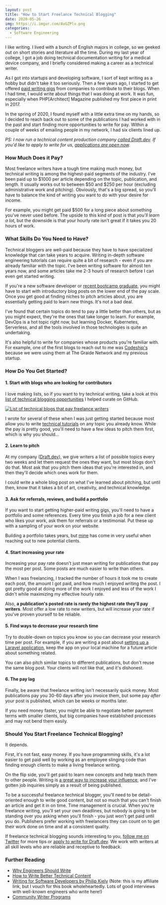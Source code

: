```yaml
---
layout: post
title: "How to Start Freelance Technical Blogging"
date: 2020-05-26
img: https://i.imgur.com/AvGZPlv.png
categories: 
  - Software Engineering
---
```


I like writing. I lived with a bunch of English majors in college, so we geeked out on short stories and literature all the time. During my last year of college, I got a job doing technical documentation writing for a medical device company, and I briefly considered making a career as a technical writer.

As I got into startups and developing software, I sort of kept writing as a hobby but didn't take it too seriously. Then a few years ago, I started to get offered [paid writing gigs](/writing/) from companies to contribute to their blogs. When I had time, I would write about things that I was doing at work. It was fun, especially when PHP[Architect] Magazine published my first piece in print in 2017.

In the spring of 2020, I found myself with a little extra time on my hands, so I decided to reach back out to some of the publications I had worked with in the past and start finding more opportunities to write for pay. Within a couple of weeks of emailing people in my network, I had six clients lined up.

_PS: I now run a technical content production company [called Draft.dev](https://draft.dev). If you'd like to apply to write for us, [applications are open now](https://draft.dev/#write)._

### How Much Does it Pay?
Most freelance writers have a tough time making much money, but technical writing is among the highest-paid segments of the industry. I've been paid up to $1000 per article depending on the topic, publication, and length. It usually works out to between $50 and $250 per hour (excluding administrative work and pitching). Obviously, that's a big spread, so you'll have to balance the kind of writing you want to do with your desire for income.

For example, you might get paid $500 for a long piece about something you've never used before. The upside to this kind of post is that _you'll learn a lot_, but the downside is that your hourly rate isn't great if it takes you 20 hours of work.

### What Skills Do You Need to Have?
Technical bloggers are well-paid because they have to have specialized knowledge that can take years to acquire. Writing in-depth software engineering tutorials can require quite a bit of research - even if you are already familiar with the topic. I've been writing software for almost ten years now, and some articles take me 2-3 hours of research before I can even get started writing.

If you're a new software developer or [recent bootcamp graduate](/posts/graduate-code-bootcamp), you might have to start with introductory blog posts on the lower end of the pay scale. Once you get good at finding niches to pitch articles about, you are essentially getting paid to learn new things. It's not a bad deal.

I've found that certain topics do tend to pay a little better than others, but as you might expect, they're the ones that take longer to learn. For example, DevOps is a hot topic right now, but learning Docker, Kubernetes, Serverless, and all the tools involved in those technologies is quite an undertaking.

It's also helpful to write for companies whose products you're familiar with. For example, one of the first blogs to reach out to me was [Codeship's](https://codeship.com/) because we were using them at The Graide Network and my previous startup.

### How Do You Get Started?

#### 1. Start with blogs who are looking for contributors
I love making lists, so if you want to try technical writing, take a look at this [list of technical blogging opportunities](https://github.com/malgamves/CommunityWriterPrograms) I helped curate on GitHub.

[![List of technical blogs that pay freelance writers](https://i.imgur.com/WeiQUkM.png)](https://github.com/malgamves/CommunityWriterPrograms)

I wrote for several of these when I was just getting started because most allow you to write [technical tutorials](https://draft.dev/learn/posts/technical-tutorials) on any topic you already know. While the pay is pretty good, you'll need to have a few ideas to pitch them first, which is why you should...

#### 2. Learn to pitch
At my company ([Draft.dev](https://draft.dev)), we give writers a list of possible topics every two weeks and let them request the ones they want, but most blogs don't do that. Most ask that you pitch them ideas that you're interested in, and then they'll decide which ones work for them.

I could write a whole blog post on what I've learned about pitching, but until then, know that it takes a bit of art, creativity, and technical knowledge.

#### 3. Ask for referrals, reviews, and build a portfolio
If you want to start getting higher-paid writing gigs, you'll need to have a portfolio and some references. Every time you finish a job for a new client who likes your work, ask them for referrals or a testimonial. Put these up with a sampling of your work on your website.

Building a portfolio takes years, but [mine](/writing/) has come in very useful when reaching out to new potential clients.

#### 4. Start increasing your rate
Increasing your pay rate doesn't just mean writing for publications that pay the most per post. Some posts are much easier to write than others.

When I was freelancing, I tracked the number of hours it took me to create each post, the amount I got paid, and how much I enjoyed writing the post. I got pretty good at doing more of the work I enjoyed and less of the work I didn't while maximizing my effective hourly rate.

Also, **a publication's posted rate is rarely the highest rate they'll pay writers**. Most offer a low rate to new writers, but will increase your rate if you've proven yourself to be reliable.

#### 5. Find ways to decrease your research time
Try to double-down on topics you know so you can decrease your research time per post. For example, if you are writing a post about [setting up a Laravel application](/posts/laravel-forge), keep the app on your local machine for a future article about something related.

You can also pitch similar topics to different publications, but don't reuse the same blog post. Your clients will not like that, and it's dishonest.

#### 6. The pay lag
Finally, be aware that freelance writing isn't necessarily quick money. Most publications pay you 30-60 days after you invoice them, but some pay _after_ your post is published, which can be weeks or months later.

If you need money faster, you might be able to negotiate better payment terms with smaller clients, but big companies have established processes and may not bend them easily.

### Should You Start Freelance Technical Blogging?
It depends.

First, it's not fast, easy money. If you have programming skills, it's a lot easier to get paid well by working as an employee slinging code than finding enough clients to make a living freelance writing.

On the flip side, you'll get paid to learn new concepts and help teach them to other people. Writing is [a great way to increase your influence](https://www.karllhughes.com/posts/engineers-should-write), and I've gotten job inquiries simply as a result of being published.

To be a successful freelance technical blogger, you'll need to be detail-oriented enough to write good content, but not so much that you can't finish an article and get it in on time. Time management is crucial. When you're freelance writing, you'll set your own deadlines, but nobody is going to be standing over you asking when you'll finish - you just won't get paid until you do. Publishers prefer working with freelancers they can count on to get their work done on time and at a consistent quality.

If freelance technical blogging sounds interesting to you, [follow me on Twitter](https://twitter.com/karllhughes) for more tips or [apply to write for Draft.dev](https://draft.dev/#write). We work with writers at all skill levels who are reliable and receptive to feedback.

### Further Reading

- [Why Engineers Should Write](https://www.karllhughes.com/posts/engineers-should-write)
- [How to Write Better Technical Content](https://draft.dev/learn/writing/how-to-write-better-technical-content)
- [Writing for Software Developers by Philip Kiely](https://gumroad.com/a/881726579) (Note: this is my affiliate link, but I vouch for this book wholeheartedly. Lots of good interviews with well-known engineers who write here!)
- [Community Writer Programs](https://github.com/malgamves/CommunityWriterPrograms)
